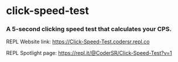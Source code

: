 # click-speed-test
### A 5-second clicking speed test that calculates your CPS.


REPL Website link: https://Click-Speed-Test.codersr.repl.co

REPL Spotlight page: https://repl.it/@CoderSR/Click-Speed-Test?v=1
